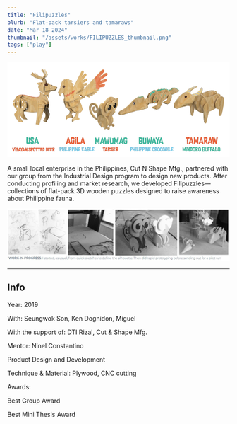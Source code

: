 ```yaml
---
title: "Filipuzzles"
blurb: "Flat-pack tarsiers and tamaraws"
date: "Mar 18 2024"
thumbnail: "/assets/works/FILIPUZZLES_thumbnail.png"
tags: ["play"]
---
```


![Filipuzzles](src/assets/works/FILIPUZZLES_main.png)

A small local enterprise in the Philippines, Cut N Shape Mfg., partnered with our group from the Industrial Design program to design new products. After conducting profiling and market research, we developed Filipuzzles—collections of flat-pack 3D wooden puzzles designed to raise awareness about Philippine fauna.

![Filipuzzles](src/assets/works/FILIPUZZLES_wip.jpg)

---

## Info

Year: 2019

With: Seungwok Son, Ken Dognidon, Miguel

With the support of: DTI Rizal, Cut & Shape Mfg.

Mentor: Ninel Constantino

Product Design and Development

Technique & Material: Plywood, CNC cutting

Awards:

Best Group Award

Best Mini Thesis Award

